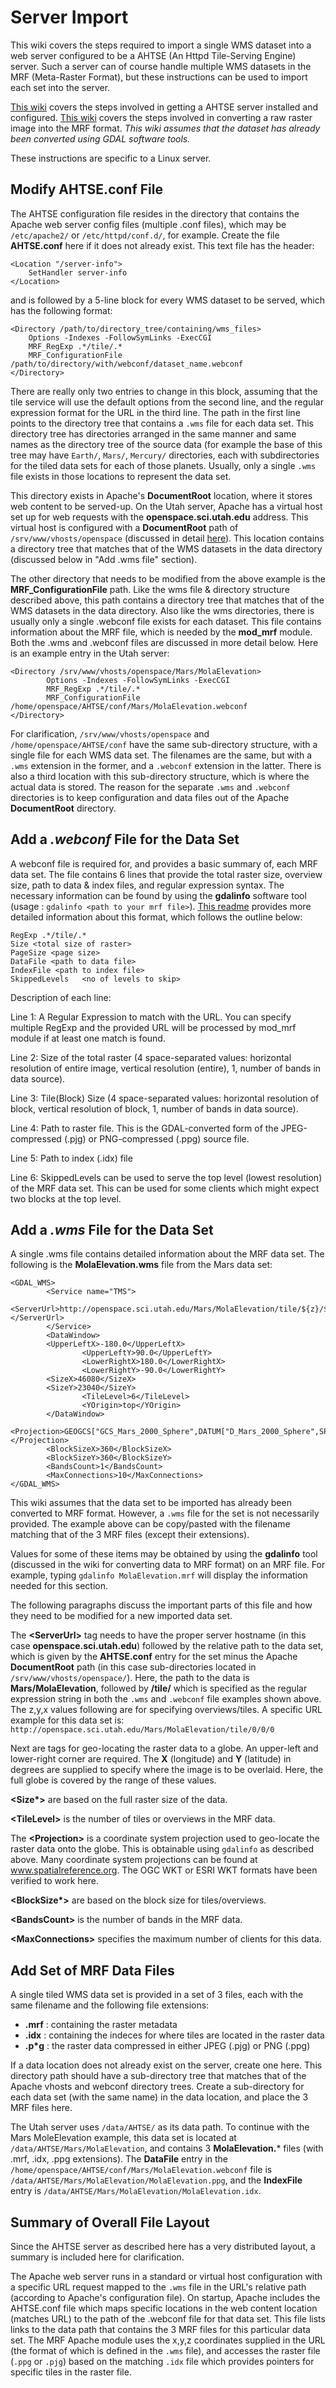 # Server Import
This wiki covers the steps required to import a single WMS dataset into a web server configured to be a AHTSE (An Httpd Tile-Serving Engine) server. Such a server can of course handle multiple WMS datasets in the MRF (Meta-Raster Format), but these instructions can be used to import each set into the server.

[This wiki](server-install) covers the steps involved in getting a AHTSE server installed and configured. [This wiki](server-conversion) covers the steps involved in converting a raw raster image into the MRF format. *This wiki assumes that the dataset has already been converted using GDAL software tools.*

These instructions are specific to a Linux server.

## Modify AHTSE.conf File
The AHTSE configuration file resides in the directory that contains the Apache web server config files (multiple .conf files), which may be `/etc/apache2/` or `/etc/httpd/conf.d/`, for example. Create the file **AHTSE.conf** here if it does not already exist.
This text file has the header:
```
<Location "/server-info">
    SetHandler server-info
</Location>
```
and is followed by a 5-line block for every WMS dataset to be served, which has the following format:
```
<Directory /path/to/directory_tree/containing/wms_files>
    Options -Indexes -FollowSymLinks -ExecCGI
    MRF_RegExp .*/tile/.*
    MRF_ConfigurationFile /path/to/directory/with/webconf/dataset_name.webconf
</Directory>
```
There are really only two entries to change in this block, assuming that the tile service will use the default options from the second line, and the regular expression format for the URL in the third line. The path in the first line points to the directory tree that contains a `.wms` file for each data set. This directory tree has directories arranged in the same manner and same names as the directory tree of the source data (for example the base of this tree may have `Earth/`, `Mars/`, `Mercury/` directories, each with subdirectories for the tiled data sets for each of those planets. Usually, only a single `.wms` file exists in those locations to represent the data set.

This directory exists in Apache's **DocumentRoot** location, where it stores web content to be served-up. On the Utah server, Apache has a virtual host set up for web requests with the **openspace.sci.utah.edu** address. This virtual host is configured with a **DocumentRoot** path of `/srv/www/vhosts/openspace` (discussed in detail [here](server-install)). This location contains a directory tree that matches that of the WMS datasets in the data directory (discussed below in "Add .wms file" section).

The other directory that needs to be modified from the above example is the **MRF_ConfigurationFile** path. Like the wms file & directory structure described above, this path contains a directory tree that matches that of the WMS datasets in the data directory. Also like the wms directories, there is usually only a single .webconf file exists for each dataset. This file contains information about the MRF file, which is needed by the **mod_mrf** module.
Both the .wms and .webconf files are discussed in more detail below. Here is an example entry in the Utah server:
```
<Directory /srv/www/vhosts/openspace/Mars/MolaElevation>
        Options -Indexes -FollowSymLinks -ExecCGI
        MRF_RegExp .*/tile/.*
        MRF_ConfigurationFile /home/openspace/AHTSE/conf/Mars/MolaElevation.webconf
</Directory>
```
For clarification, `/srv/www/vhosts/openspace` and `/home/openspace/AHTSE/conf` have the same sub-directory structure, with a single file for each WMS data set. The filenames are the same, but with a `.wms` extension in the former, and a `.webconf` extension in the latter. There is also a third location with this sub-directory structure, which is where the actual data is stored. The reason for the separate `.wms` and `.webconf` directories is to keep configuration and data files out of the Apache **DocumentRoot** directory.

## Add a _.webconf_ File for the Data Set
A webconf file is required for, and provides a basic summary of, each MRF data set. The file contains 6 lines that provide the total raster size, overview size, path to data & index files, and regular expression syntax. The necessary information can be found by using the **gdalinfo** software tool (usage : `gdalinfo <path to your mrf file>`). [This readme](https://github.com/lucianpls/mod_mrf/blob/master/README.md) provides more detailed information about this format, which follows the outline below:
```
RegExp .*/tile/.*
Size <total size of raster>
PageSize <page size>
DataFile <path to data file>
IndexFile <path to index file>
SkippedLevels   <no of levels to skip>
```
Description of each line:

Line 1: A Regular Expression to match with the URL. You can specify multiple RegExp and the provided URL will be processed by mod_mrf module if at least one match is found.

Line 2: Size of the total raster (4 space-separated values: horizontal resolution of entire image, vertical resolution (entire), 1, number of bands in data source).

Line 3: Tile(Block) Size (4 space-separated values: horizontal resolution of block, vertical resolution of block, 1, number of bands in data source).

Line 4: Path to raster file. This is the GDAL-converted form of the JPEG-compressed (.pjg) or PNG-compressed (.ppg) source file.

Line 5: Path to index (.idx) file

Line 6: SkippedLevels can be used to serve the top level (lowest resolution) of the MRF data set. This can be used for some clients which might expect two blocks at the top level.


## Add a _.wms_ File for the Data Set
A single .wms file contains detailed information about the MRF data set. The following is the **MolaElevation.wms** file from the Mars data set:
```
<GDAL_WMS>
        <Service name="TMS">
                <ServerUrl>http://openspace.sci.utah.edu/Mars/MolaElevation/tile/${z}/${y}/${x}</ServerUrl>
        </Service>
        <DataWindow>
        <UpperLeftX>-180.0</UpperLeftX>
                <UpperLeftY>90.0</UpperLeftY>
                <LowerRightX>180.0</LowerRightX>
                <LowerRightY>-90.0</LowerRightY>
        <SizeX>46080</SizeX>
        <SizeY>23040</SizeY>
                <TileLevel>6</TileLevel>
                <YOrigin>top</YOrigin>
        </DataWindow>
        <Projection>GEOGCS["GCS_Mars_2000_Sphere",DATUM["D_Mars_2000_Sphere",SPHEROID["Mars_2000_Sphere_IAU_IAG",3396190.0,0.0]],PRIMEM["Reference_Meridian",0.0],UNIT["Degree",0.0174532925199433]]</Projection>
        <BlockSizeX>360</BlockSizeX>
        <BlockSizeY>360</BlockSizeY>
        <BandsCount>1</BandsCount>
        <MaxConnections>10</MaxConnections>
</GDAL_WMS>
```
This wiki assumes that the data set to be imported has already been converted to MRF format. However, a `.wms` file for the set is not necessarily provided. The example above can be copy/pasted with the filename matching that of the 3 MRF files (except their extensions).

Values for some of these items may be obtained by using the **gdalinfo** tool (discussed in the wiki for converting data to MRF format) on an MRF file. For example, typing `gdalinfo MolaElevation.mrf` will display the information needed for this section.

The following paragraphs discuss the important parts of this file and how they need to be modified for a new imported data set.

The **\<ServerUrl\>** tag needs to have the proper server hostname (in this case **openspace.sci.utah.edu**) followed by the relative path to the data set, which is given by the **AHTSE.conf** entry for the set minus the Apache **DocumentRoot** path (in this case sub-directories located in `/srv/www/vhosts/openspace/`). Here, the path to the data is **Mars/MolaElevation**, followed by **/tile/** which is specified as the regular expression string in both the `.wms` and `.webconf` file examples shown above. The z,y,x values following are for specifying overviews/tiles. A specific URL example for this data set is:
`http://openspace.sci.utah.edu/Mars/MolaElevation/tile/0/0/0`

Next are tags for geo-locating the raster data to a globe. An upper-left and lower-right corner are required. The **X** (longitude) and **Y** (latitude) in degrees are supplied to specify where the image is to be overlaid. Here, the full globe is covered by the range of these values.

**\<Size\*\>** are based on the full raster size of the data.

**\<TileLevel\>** is the number of tiles or overviews in the MRF data.

The **\<Projection\>** is a coordinate system projection used to geo-locate the raster data onto the globe. This is obtainable using `gdalinfo` as described above. Many coordinate system projections can be found at www.spatialreference.org. The OGC WKT or ESRI WKT formats have been verified to work here.

**\<BlockSize\*\>** are based on the block size for tiles/overviews.

**\<BandsCount\>** is the number of bands in the MRF data.

**\<MaxConnections\>** specifies the maximum number of clients for this data.

## Add Set of MRF Data Files
A single tiled WMS data set is provided in a set of 3 files, each with the same filename and the following file extensions:
  * **.mrf** : containing the raster metadata
  * **.idx** : containing the indeces for where tiles are located in the raster data
  * **.p*g** : the raster data compressed in either JPEG (.pjg) or PNG (.ppg)

If a data location does not already exist on the server, create one here. This directory path should have a sub-directory tree that matches that of the Apache vhosts and webconf directory trees. Create a sub-directory for each data set (with the same name) in the data location, and place the 3 MRF files here.

The Utah server uses `/data/AHTSE/` as its data path. To continue with the Mars MoleElevation example, this data set is located at `/data/AHTSE/Mars/MolaElevation`, and contains 3 **MolaElevation.*** files (with .mrf, .idx, .ppg extensions). The **DataFile** entry in the `/home/openspace/AHTSE/conf/Mars/MolaElevation.webconf` file is `/data/AHTSE/Mars/MolaElevation/MolaElevation.ppg`, and the **IndexFile** entry is `/data/AHTSE/Mars/MolaElevation/MolaElevation.idx`.

## Summary of Overall File Layout ##
Since the AHTSE server as described here has a very distributed layout, a summary is included here for clarification.

The Apache web server runs in a standard or virtual host configuration with a specific URL request mapped to the `.wms` file in the URL's relative path (according to Apache's configuration file). On startup, Apache includes the AHTSE.conf file which maps specific locations in the web content location (matches URL) to the path of the .webconf file for that data set. This file lists links to the data path that contains the 3 MRF files for this particular data set. The MRF Apache module uses the x,y,z coordinates supplied in the URL (the format of which is defined in the `.wms` file), and accesses the raster file (`.ppg` or `.pjg`) based on the matching `.idx` file which provides pointers for specific tiles in the raster file.

